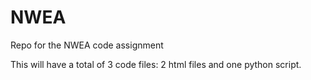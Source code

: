 # NWEA
Repo for the NWEA code assignment

This will have a total of 3 code files: 2 html files  and one python script.  

